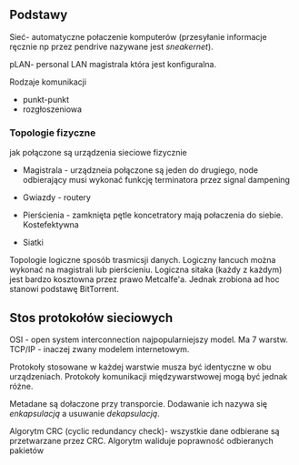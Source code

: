 ## Podstawy

Sieć- automatyczne połaczenie komputerów (przesyłanie informacje ręcznie np przez pendrive nazywane jest _sneakernet_).

pLAN- personal LAN magistrala która jest konfiguralna.

Rodzaje komunikacji

- punkt-punkt
- rozgłoszeniowa

### Topologie fizyczne

jak połączone są urządzenia sieciowe fizycznie

- Magistrala - urządzneia połączone są jeden do drugiego, node odbierający musi wykonać funkcję terminatora przez signal dampening

- Gwiazdy - routery
- Pierścienia - zamknięta pętle koncetratory mają połaczenia do siebie. Kostefektywna
- Siatki

Topologie logiczne sposób trasmicsji danych. Logiczny łancuch można wykonać na magistrali lub pierścieniu. Logiczna sitaka (każdy z każdym) jest bardzo kosztowna przez prawo Metcalfe'a. Jednak zrobiona ad hoc stanowi podstawę BitTorrent.

## Stos protokołów sieciowych

OSI - open system interconnection najpopularniejszy model.
Ma 7 warstw.
TCP/IP - inaczej zwany modelem internetowym.

Protokoły stosowane w każdej warstwie musza być identyczne w obu urządzeniach. Protokoły komunikacji międzywarstwowej mogą być jednak różne.

Metadane są dołaczone przy transporcie. Dodawanie ich nazywa się _enkapsulacją_ a usuwanie _dekapsulacją_.

Algorytm CRC (cyclic redundancy check)- wszystkie dane odbierane są przetwarzane przez CRC. Algorytm waliduje poprawność odbieranych pakietów
